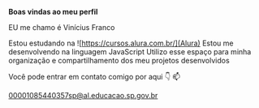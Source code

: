 **Boas vindas ao meu perfil**

EU me chamo é Vinícius Franco

Estou estudando na ![https://cursos.alura.com.br/](Alura)
Estou me desenvolvendo na linguagem JavaScript
Utilizo esse espaço para minha organização e compartilhamento dos meu projetos desenvolvidos


Você pode entrar em contato comigo por aqui 👇 📫

00001085440357sp@al.educacao.sp.gov.br
